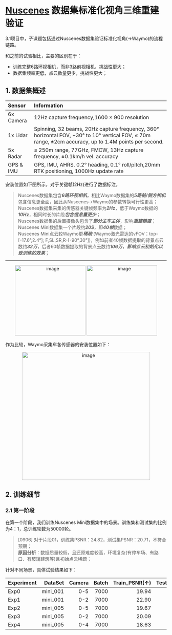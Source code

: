 # [Nuscenes](https://www.nuscenes.org/) 数据集标准化视角三维重建验证
3.1项目中，子课题包括通过Nuscenes数据集验证标准化视角(->Waymo)的流程链路。

和之前的试验相比，主要的区别在于：
* 训练完整6路环视相机，而非3路前视相机，挑战性更大；
* 数据集频率更低，点云数量更少，挑战性更大；

## 1. 数据集概述

| Sensor |  Information |
|:----------|:--------|
| 6x Camera   |12Hz capture frequency,1600 × 900 resolution|  
| 1x Lidar    |Spinning, 32 beams, 20Hz capture frequency, 360° horizontal FOV, −30° to 10° vertical FOV, ≤ 70m range, ±2cm accuracy, up to 1.4M points per second. |   
| 5x Radar    |≤ 250m range, 77GHz, FMCW, 13Hz capture frequency, ±0.1km/h vel. accuracy |  
| GPS & IMU   |GPS, IMU, AHRS. 0.2° heading, 0.1° roll/pitch,20mm RTK positioning, 1000Hz update rate |

安装位置如下图所示，对于关键帧(2Hz)进行了数据标注，
> Nuscenes数据集包含***6路环视相机***，相比Waymo数据集的***5路前/侧方相机***包含信息更全面，因此从Nuscenes->Waymo的参数转换可行性更高；   
> Nuscenes数据集采集的传感器关键帧频率为***2Hz***，低于Waymo数据的***10Hz***，相同时长的片段***包含信息量更少***；   
> Nuscenes数据集的后置摄像头包含了***部分主车主体***，影响***重建精度***；   
> Nuscenes Mini数据集一个片段约***20S***，即***40帧***数据；   
> Nuscenes Mini点云较Waymo更***稀疏*** (Waymo激光雷达的vFOV：top-[-17.6°,2.4°]; F,SL,SR,R-[-90°,30°])，例如前者40帧数据提取的背景点云数约***32万***，后者60帧数据提取的背景点云数约***106万***，***影响点云初始化以致训练的效果***；

---

<div align=center>
<img height="220" alt="image" src="https://github.com/user-attachments/assets/d08153ff-12ec-4b8c-addb-eed5114d9616" />
<img height="220" alt="image" src="https://github.com/user-attachments/assets/2385733a-6355-4700-bd22-09a7e84fd30f" />
</div>

作为比较，Waymo采集车各传感器的安装位置如下：

<div align=center>
<img height="400" alt="image" src="https://github.com/user-attachments/assets/f1e339b5-9556-4ed1-937f-a67ee066a306" />
</div>

## 2. 训练细节
### 2.1 第一阶段
在第一个阶段，我们训练Nuscenes Mini数据集中的场景。训练集和测试集的比例为4：1，总训练轮数为50000轮。

> [0906] 对于片段01，训练集PSNR：24.82，测试集PSNR：20.71，不符合预期；   
> **原因分析**：数据质量较低，且还原难度较高，环境复杂(有停车场、有路口、有玻璃建筑等)且初始点云稀疏；

针对不同场景，具体试验结果如下：

| Experiment   |   DataSet |   Camera | Batch  |    Train_PSNR(↑) |   Test_PSNR(↑) | Batch  |    Train_PSNR(↑) |   Test_PSNR(↑) |
|:----------|----------:|------:|--------:|--------:|--------:|--------:|--------:|--------:|
| Exp0   |   mini_001 |0-5    |7000 |    19.94|    19.15|50000 |    24.82|    20.71|
| Exp1   |   mini_001 |0-2    |7000 |    22.90|    19.48|30000 |    28.14|    20.65|
| Exp2   |   mini_005 |0-5    |7000 |    19.67|    15.15|50000 |    -|     -|
| Exp3   |   mini_005 |0-2    |7000 |    20.09|    14.69|30000 |    28.37|     -| 
| Exp4   |   mini_005 |0-4    |7000 |    18.63|    14.78|30000 |    -|     -|
